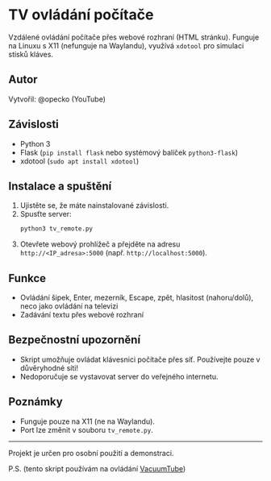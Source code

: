 # TV ovládání počítače

Vzdálené ovládání počítače přes webové rozhraní (HTML stránku). Funguje na Linuxu s X11 (nefunguje na Waylandu), využívá `xdotool` pro simulaci stisků kláves.

## Autor
Vytvořil: @opecko (YouTube)

## Závislosti
- Python 3
- Flask (`pip install flask` nebo systémový balíček `python3-flask`)
- xdotool (`sudo apt install xdotool`)

## Instalace a spuštění
1. Ujistěte se, že máte nainstalované závislosti.
2. Spusťte server:
   ```bash
   python3 tv_remote.py
   ```
3. Otevřete webový prohlížeč a přejděte na adresu `http://<IP_adresa>:5000` (např. `http://localhost:5000`).

## Funkce
- Ovládání šipek, Enter, mezerník, Escape, zpět, hlasitost (nahoru/dolů), neco jako ovládání na televizi
- Zadávání textu přes webové rozhraní

## Bezpečnostní upozornění
- Skript umožňuje ovládat klávesnici počítače přes síť. Používejte pouze v důvěryhodné síti!
- Nedoporučuje se vystavovat server do veřejného internetu.

## Poznámky
- Funguje pouze na X11 (ne na Waylandu).
- Port lze změnit v souboru `tv_remote.py`.

---

Projekt je určen pro osobní použití a demonstraci.

P.S. (tento skript používám na ovládání [VacuumTube](https://github.com/shy1132/VacuumTube))

